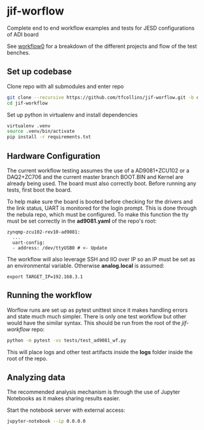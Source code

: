 # jif-worflow
Complete end to end workflow examples and tests for JESD configurations of ADI board

See [workflow0](workflow0.md) for a breakdown of the different projects and flow of the test benches.

## Set up codebase

Clone repo with all submodules and enter repo

```bash
git clone --recursive https://github.com/tfcollins/jif-worflow.git -b dev
cd jif-workflow
```

Set up python in virtualenv and install dependencies

```bash
virtualenv .venv
source .venv/bin/activate
pip install -r requirements.txt
```

## Hardware Configuration

The current workflow testing assumes the use of a AD9081+ZCU102 or a DAQ2+ZC706 and the current master branch BOOT.BIN and Kernel are already being used. The board must also correctly boot. Before running any tests, first boot the board.

To help make sure the board is booted before checking for the drivers and the link status, UART is monitored for the login prompt. This is done through the nebula repo, which must be configured. To make this function the tty must be set correctly in the **ad9081.yaml** of the repo's root:

```
zynqmp-zcu102-rev10-ad9081:
  ...
  uart-config:
  - address: /dev/ttyUSB0 # <- Update
```

The workflow will also leverage SSH and IIO over IP so an IP must be set as an environmental variable. Otherwise **analog.local** is assumed:

```
export TARGET_IP=192.168.3.1
```


## Running the workflow

Worflow runs are set up as pytest unittest since it makes handling errors and state much much simpler. There is only one test workflow but other would have the similar syntax. This should be run from the root of the *jif-workflow* repo:

```bash
python -m pytest -vs tests/test_ad9081_wf.py
```

This will place logs and other test artifacts inside the **logs** folder inside the root of the repo.

## Analyzing data

The recommended analysis mechanism is through the use of Jupyter Notebooks as it makes sharing results easier.

Start the notebook server with external access:

```bash
jupyter-notebook --ip 0.0.0.0
```

